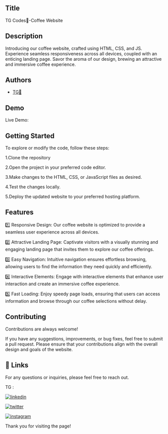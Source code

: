 
## Title

TG Codes💛-Coffee Website
## Description 

Introducing our coffee website, crafted using HTML, CSS, and JS. Experience seamless responsiveness across all devices, coupled with an enticing landing page. Savor the aroma of our design, brewing an attractive and immersive coffee experience.
## Authors

- [TG💛](https://www.github.com/codesofTG) 


## Demo

Live Demo:

    
## Getting Started

To explore or modify the code, follow these steps:

1.Clone the repository

2.Open the project in your preferred code editor.

3.Make changes to the HTML, CSS, or JavaScript files as desired.

4.Test the changes locally.

5.Deploy the updated website to your preferred hosting platform.


## Features

1️⃣ Responsive Design: Our coffee website is optimized to provide a seamless user experience across all devices.

2️⃣ Attractive Landing Page: Captivate visitors with a visually stunning and engaging landing page that invites them to explore our coffee offerings.

3️⃣ Easy Navigation: Intuitive navigation ensures effortless browsing, allowing users to find the information they need quickly and efficiently.

4️⃣ Interactive Elements: Engage with interactive elements that enhance user interaction and create an immersive coffee experience.

5️⃣ Fast Loading: Enjoy speedy page loads, ensuring that users can access information and browse through our coffee selections without delay.





## Contributing

Contributions are always welcome!

If you have any suggestions, improvements, or bug fixes, feel free to submit a pull request. Please ensure that your contributions align with the overall design and goals of the website. 


## 🔗 Links

For any questions or inquiries, please feel free to reach out. 

TG :

[![linkedin](https://img.shields.io/badge/linkedin-0A66C2?style=for-the-badge&logo=linkedin&logoColor=white)](https://www.linkedin.com/in/tg2691/)


[![twitter](https://img.shields.io/badge/twitter-1DA1F2?style=for-the-badge&logo=twitter&logoColor=white)](https://twitter.com/tg_262001)

[![instagram](https://img.shields.io/badge/instagram-E4405F?style=for-the-badge&logo=instagram&logoColor=white)](https://instagram.com/_tg.26_)


Thank you for visiting the page!